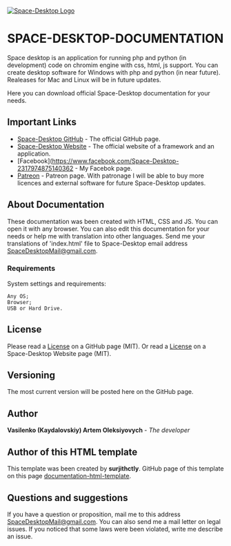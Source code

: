 [![Space-Desktop Logo](https://www.space-desktop.com//logo-github.png)](https://www.space-desktop.com)

# SPACE-DESKTOP-DOCUMENTATION

Space desktop is an application for running php and python (in development) code on chromim engine with css, html, js support. You can create desktop software for Windows with php and python (in near future). Realeases for Mac and Linux will be in future updates.

Here you can download official Space-Desktop documentation for your needs.

## Important Links

* [Space-Desktop GitHub](https://github.com/AutumnWohlen/Space-Desktop) - The official GitHub page.
* [Space-Desktop Website](https://www.space-desktop.com) - The official website of a framework and an application.
* [Facebook](https://www.facebook.com/Space-Desktop-2317974875140362 - My Facebok page.
* [Patreon](https://www.patreon.com/SpaceDesktop) - Patreon page. With patronage I will be able to buy more licences and external software for future Space-Desktop updates.

## About Documentation

These documentation was been created with HTML, CSS and JS. You can open it with any browser. You can also edit this documentation for your needs or help me with translation into other languages. Send me your translations of 'index.html' file to  Space-Desktop email address [SpaceDesktopMail@gmail.com](SpaceDesktopMail@gmail.com).

### Requirements

System settings and requirements:

```
Any OS;
Browser;
USB or Hard Drive.
```

## License

Please read a [License](https://github.com/AutumnWohlen/Space-Desktop-Docs/blob/master/LICENSE) on a GitHub page (MIT).
Or read a [License](https://www.space-desktop.com) on a Space-Desktop Website page (MIT).

## Versioning

The most current version will be posted here on the GitHub page.

## Author

**Vasilenko (Kaydalovskiy) Artem Oleksiyovych** - *The developer*

## Author of this HTML template 
This template was been created by **surjithctly**. GitHub page of this template on this page [documentation-html-template](https://github.com/surjithctly/documentation-html-template).

## Questions and suggestions

If you have a question or proposition, mail me to this address [SpaceDesktopMail@gmail.com](SpaceDesktopMail@gmail.com).
You can also send me a mail letter on legal issues. If you noticed that some laws were been violated, write me describe an issue.

